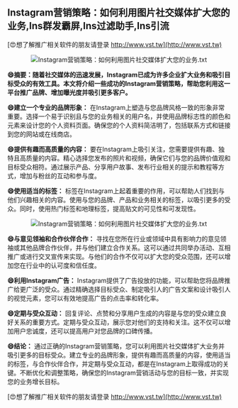 ## **Instagram营销策略：如何利用图片社交媒体扩大您的业务,Ins群发霸屏,Ins过滤助手,Ins引流**

[😍想了解推广相关软件的朋友请登录 http://www.vst.tw](http://www.vst.tw)

 <center><img src="https://vst.tw/MP4/tuiguang/png/3.png" alt="Instagram营销策略：如何利用图片社交媒体扩大您的业务.txt"></center>

**😄摘要：随着社交媒体的迅速发展，Instagram已成为许多企业扩大业务和吸引目标受众的有效工具。本文将介绍一些成功的Instagram营销策略，帮助您利用这一平台推广品牌、增加曝光度并吸引更多客户。**

**😄建立一个专业的品牌形象：**
在Instagram上塑造与您品牌风格一致的形象非常重要。选择一个易于识别且与您的业务相关的用户名，并使用品牌标志性的颜色和元素来设计您的个人资料页面。确保您的个人资料简洁明了，包括联系方式和链接到您的网站或在线商店。

**😄提供有趣而高质量的内容：**
要在Instagram上吸引关注，您需要提供有趣、独特且高质量的内容。精心选择您发布的照片和视频，确保它们与您的品牌价值观和目标受众相符。通过展示产品、分享用户故事、发布行业相关的提示和教程等方式，增加与粉丝的互动和参与度。

**😄使用适当的标签：**
标签在Instagram上起着重要的作用，可以帮助人们找到与他们兴趣相关的内容。使用与您的品牌、产品和业务相关的标签，以吸引更多的受众。同时，使用热门标签和地理标签，提高贴文的可见性和可发现性。

 <center><img src="https://vst.tw/MP4/tuiguang/png/3.png" alt="Instagram营销策略：如何利用图片社交媒体扩大您的业务.txt"></center>

**😄与意见领袖和合作伙伴合作：**
寻找在您所在行业或领域中具有影响力的意见领袖或其他品牌合作伙伴，并与他们建立合作关系。这可以通过共同举办活动、互相推广或进行交叉宣传来实现。与他们的合作不仅可以扩大您的受众范围，还可以增加您在行业中的认可度和信任度。

**😄利用Instagram广告：**
Instagram提供了广告投放的功能，可以帮助您将品牌推广给更广泛的受众。通过精确选择目标受众、制定吸引人的广告文案和设计吸引人的视觉元素，您可以有效地提高广告的点击率和转化率。

**😄定期与受众互动：**
回复评论、点赞和分享用户生成的内容是与您的受众建立良好关系的重要方式。定期与受众互动，展示您对他们的支持和关注。这不仅可以增加用户忠诚度，还可以提高用户对您品牌的口碑传播。

**😄结论：**
通过正确的Instagram营销策略，您可以利用图片社交媒体扩大业务并吸引更多的目标受众。建立专业的品牌形象，提供有趣而高质量的内容，使用适当的标签，与合作伙伴合作，并定期与受众互动，都是在Instagram上取得成功的关键。不断优化和调整策略，确保您的Instagram营销活动与您的目标一致，并实现您的业务增长目标。

[😍想了解推广相关软件的朋友请登录 http://www.vst.tw](http://www.vst.tw)



